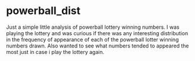 # powerball_dist
Just a simple little analysis of powerball lottery winning numbers. I was playing the lottery and was curious if there was any interesting distribution in the 
frequency of appearance of each of the powerball lotter winning numbers drawn. Also wanted to see what numbers tended to appeared the most just in case i play the lottery again. 
